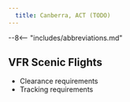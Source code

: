 ```yaml
---
  title: Canberra, ACT (TODO)
---
```


--8<-- "includes/abbreviations.md"

## VFR Scenic Flights
- Clearance requirements
- Tracking requirements
